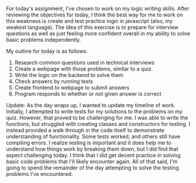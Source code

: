 For today's assignment, I've chosen to work on my logic writing skills. After reviewing the objectives for today, I think the best way for me to work on this weakness is create and test practice logic in javascript (also, my weakest language). The idea of this exercise is to prepare for interview questions as well as just feeling more confident overall in my ability to solve basic problems independently.

My outline for today is as follows:
1) Research common questions used in technical interviews
2) Create a webpage with those problems, similar to a quiz.
3) Write the logic on the backend to solve them
4) Check answers by running tests
5) Create frontend to webpage to submit answers
6) Program responds to whether or not given answer is correct


Update:
As the day wraps up, I wanted to update my timeline of work. Initially, I attempted to write tests for my solutions to the problems on my quiz. However, that proved to be challenging for me. I was able to write the functions, but struggled with creating classes and constructors for testing. I instead provided a walk through in the code itself to demonstrate understanding of functionality. Some tests worked, and others still have compiling errors. I realize testing is important and it does help me to understand how things work by breaking them down, but I did find that aspect challenging today. I think that I did get decent practice in solving basic code problems that I'll likely encounter again. All of that said, I'm going to spend the remainder of the day attempting to solve the testing problems I've encountered. 
